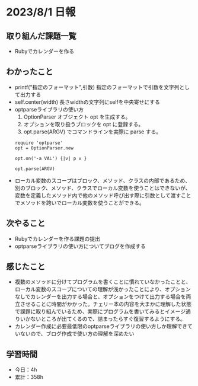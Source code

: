 # 2023/8/1 日報
## 取り組んだ課題一覧
- Rubyでカレンダーを作る

## わかったこと
- printf("指定のフォーマット",引数)
  指定のフォーマットで引数を文字列として出力する
- self.center(width)
  長さwidthの文字列にselfを中央寄せにする
- optparseライブラリの使い方
    1. OptionParser オブジェクト opt を生成する。
    2. オプションを取り扱うブロックを opt に登録する。
    3. opt.parse(ARGV) でコマンドラインを実際に parse する。
    ```
    require 'optparse'
    opt = OptionParser.new

    opt.on('-a VAL') {|v| p v }

    opt.parse(ARGV)
    ```
- ローカル変数のスコープはブロック、メソッド、クラスの内部であるため、別のブロック、メソッド、クラスでローカル変数を使うことはできないが、変数を定義したメソッド内で他のメソッド呼び出す際に引数として渡すことでメソッドを跨いでローカル変数を使うことができる。
  
## 次やること
- Rubyでカレンダーを作る課題の提出
- optparseライブラリの使い方についてブログを作成する

## 感じたこと
- 複数のメソッドに分けてプログラムを書くことに慣れていなかったことと、ローカル変数のスコープについての理解が浅かったことにより、オプションなしでカレンダーを出力する場合と、オプションをつけて出力する場合を両立させることに時間がかかった。チェリー本の内容を大まかに理解した状態で課題に取り組んでいるため、実際にプログラムを書いてみるとイメージ通りいかないところが出てくるので、詰まったらすぐ復習するようにする。
- カレンダー作成に必要最低限のoptparseライブラリの使い方しか理解できていないので、ブログ作成で使い方の理解を深めたい
  
## 学習時間
- 今日：4h
- 累計：358h

